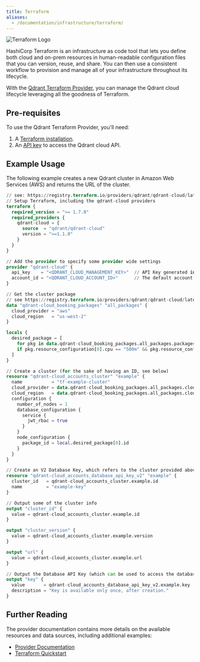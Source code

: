 ```yaml
---
title: Terraform
aliases:
  - /documentation/infrastructure/terraform/
---
```


![Terraform Logo](/documentation/platforms/terraform/terraform.png)

HashiCorp Terraform is an infrastructure as code tool that lets you define both cloud and on-prem resources in human-readable configuration files that you can version, reuse, and share. You can then use a consistent workflow to provision and manage all of your infrastructure throughout its lifecycle.

With the [Qdrant Terraform Provider](https://registry.terraform.io/providers/qdrant/qdrant-cloud/latest), you can manage the Qdrant cloud lifecycle leveraging all the goodness of Terraform.

## Pre-requisites

To use the Qdrant Terraform Provider, you'll need:

1. A [Terraform installation](https://developer.hashicorp.com/terraform/install).
2. An [API key](/documentation/qdrant-cloud-api/#authentication-connecting-to-cloud-api) to access the Qdrant cloud API.

## Example Usage

The following example creates a new Qdrant cluster in Amazon Web Services (AWS) and returns the URL of the cluster.

```terraform
// see: https://registry.terraform.io/providers/qdrant/qdrant-cloud/latest/docs/guides/getting-started
// Setup Terraform, including the qdrant-cloud providers
terraform {
  required_version = ">= 1.7.0"
  required_providers {
    qdrant-cloud = {
      source  = "qdrant/qdrant-cloud"
      version = ">=1.1.0"
    }
  }
}

// Add the provider to specify some provider wide settings
provider "qdrant-cloud" {
  api_key    = "<QDRANT_CLOUD_MANAGEMENT_KEY>"  // API Key generated in Qdrant Cloud (required)
  account_id = "<QDRANT_CLOUD_ACCOUNT_ID>"      // The default account ID you want to use in Qdrant Cloud (can be overriden on resource level)
}

// Get the cluster package
// see https://registry.terraform.io/providers/qdrant/qdrant-cloud/latest/docs/guides/getting-started#available-cloud-providers-and-regions
data "qdrant-cloud_booking_packages" "all_packages" {
  cloud_provider = "aws"
  cloud_region   = "us-west-2"
}

locals {
  desired_package = [
    for pkg in data.qdrant-cloud_booking_packages.all_packages.packages : pkg
    if pkg.resource_configuration[0].cpu == "500m" && pkg.resource_configuration[0].ram == "2Gi"
  ]
}

// Create a cluster (for the sake of having an ID, see below)
resource "qdrant-cloud_accounts_cluster" "example" {
  name           = "tf-example-cluster"
  cloud_provider = data.qdrant-cloud_booking_packages.all_packages.cloud_provider
  cloud_region   = data.qdrant-cloud_booking_packages.all_packages.cloud_region
  configuration {
    number_of_nodes = 1
    database_configuration {
      service {
        jwt_rbac = true
      }
    }
    node_configuration {
      package_id = local.desired_package[0].id
    }
  }
}

// Create an V2 Database Key, which refers to the cluster provided above
resource "qdrant-cloud_accounts_database_api_key_v2" "example" {
  cluster_id   = qdrant-cloud_accounts_cluster.example.id
  name         = "example-key"
}

// Output some of the cluster info
output "cluster_id" {
  value = qdrant-cloud_accounts_cluster.example.id
}

output "cluster_version" {
  value = qdrant-cloud_accounts_cluster.example.version
}

output "url" {
  value = qdrant-cloud_accounts_cluster.example.url
}

// Output the Database API Key (which can be used to access the database cluster)
output "key" {
  value       = qdrant-cloud_accounts_database_api_key_v2.example.key
  description = "Key is available only once, after creation."
}
```

## Further Reading

The provider documentation contains more details on the available resources and data sources, including additional examples:

- [Provider Documentation](https://registry.terraform.io/providers/qdrant/qdrant-cloud/latest/docs)
- [Terraform Quickstart](https://developer.hashicorp.com/terraform/tutorials)
